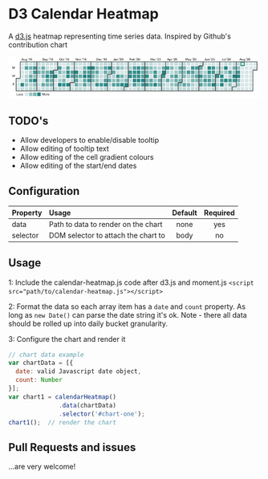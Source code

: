 # D3 Calendar Heatmap
A [d3.js](d3js.org) heatmap representing time series data. Inspired by Github's contribution chart

![Reusable D3.js Calendar Heatmao chart](https://raw.githubusercontent.com/DKirwan/calendar-heatmap/develop/example/thumbnail.png)

## TODO's

* Allow developers to enable/disable tooltip
* Allow editing of tooltip text
* Allow editing of the cell gradient colours
* Allow editing of the start/end dates

## Configuration

|Property        | Usage           | Default  | Required |
|:------------- |:-------------|:-----:|:-----:|
| data | Path to data to render on the chart | none | yes |
| selector | DOM selector to attach the chart to | body | no |

## Usage

1: Include the calendar-heatmap.js code after d3.js and moment.js
`<script src="path/to/calendar-heatmap.js"></script>`

2: Format the data so each array item has a `date` and `count` property.
As long as `new Date()` can parse the date string it's ok. Note - there all data should be rolled up into daily bucket granularity.

3: Configure the chart and render it
```javascript
// chart data example
var chartData = [{
  date: valid Javascript date object,
  count: Number
}];
var chart1 = calendarHeatmap()
              .data(chartData)
              .selector('#chart-one');
chart1();  // render the chart
```

## Pull Requests and issues

...are very welcome!
